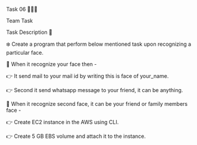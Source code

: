 Task 06 👨🏻‍💻

Team Task

Task Description 📄

❄️ Create a program that perform below mentioned task upon recognizing a particular face.

📌 When it recognize your face then - 

👉 It send mail to your mail id by writing this is face of your_name. 

👉 Second it send whatsapp message to your friend, it can be anything.

📌 When it recognize second face, it can be your friend or family members face - 

👉 Create EC2 instance in the AWS using CLI. 

👉 Create 5 GB EBS volume and attach it to the instance.
